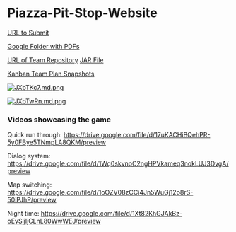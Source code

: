 # Piazza-Pit-Stop-Website
  [URL to Submit](https://nforryan.github.io/Piazza-Pit-Stop-Website.github.io/)

  [Google Folder with PDFs](https://drive.google.com/drive/folders/1HqTt7sEzjKwzgU0pQ6_n8mGDk44Nttaq?usp=drive_link)
  
  [URL of Team Repository](https://github.com/tomowen02/piazza-pitstop)
  [JAR File](https://drive.google.com/drive/folders/14_eQVBmHtrfYGchcvpjB6yN0iRuHb3iZ?usp=drive_link)

  [Kanban Team Plan Snapshots](https://drive.google.com/drive/folders/1ycXO9xwJknlI1KIJXcWiNwFYXndVZxGr?usp=drive_link)

[![JXbTKc7.md.png](https://iili.io/JXbTKc7.md.png)](https://freeimage.host/i/JXbTKc7)

[![JXbTwRn.md.png](https://iili.io/JXbTwRn.md.png)](https://freeimage.host/i/JXbTwRn)

### Videos showcasing the game

Quick run through:
https://drive.google.com/file/d/17uKACHiBQehPR-5y0FBye5TNmpLA8QKM/preview

Dialog system:
https://drive.google.com/file/d/1Wq0skvnoC2ngHPVkameq3nokLUJ3DvgA/preview

Map switching:
https://drive.google.com/file/d/1oOZV08zCCi4Jn5WuGj12o8rS-50iPJhP/preview

Night time:
https://drive.google.com/file/d/1Xt82KhGJAkBz-oEvSljIjCLnL80WwWEJ/preview
